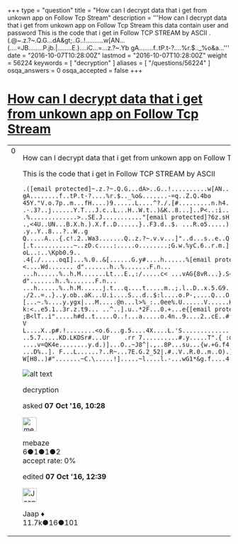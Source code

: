 +++
type = "question"
title = "How can I decrypt data that i get from unkown app on Follow Tcp Stream"
description = '''How can I decrypt data that i get from unkown app on Follow Tcp Stream this data contain user and password  This is the code that i get in Follow TCP STREAM by ASCII .(.@~.z.?~.Q.G...dA&amp;gt;..G..!..........w[AN...(....=JB........P.jb.|........E.)....iC...=...z.?~.Yb gA........f..tP.t-?....%r.$.._%o&amp;a...'''
date = "2016-10-07T10:28:00Z"
lastmod = "2016-10-07T10:28:00Z"
weight = 56224
keywords = [ "decryption" ]
aliases = [ "/questions/56224" ]
osqa_answers = 0
osqa_accepted = false
+++

<div class="headNormal">

# [How can I decrypt data that i get from unkown app on Follow Tcp Stream](/questions/56224/how-can-i-decrypt-data-that-i-get-from-unkown-app-on-follow-tcp-stream)

</div>

<div id="main-body">

<div id="askform">

<table id="question-table" style="width:100%;"><colgroup><col style="width: 50%" /><col style="width: 50%" /></colgroup><tbody><tr class="odd"><td style="width: 30px; vertical-align: top"><div class="vote-buttons"><span id="post-56224-upvote" class="ajax-command post-vote up" rel="nofollow" title="I like this post (click again to cancel)"> </span><div id="post-56224-score" class="post-score" title="current number of votes">0</div><span id="post-56224-downvote" class="ajax-command post-vote down" rel="nofollow" title="I dont like this post (click again to cancel)"> </span> <span id="favorite-mark" class="ajax-command favorite-mark" rel="nofollow" title="mark/unmark this question as favorite (click again to cancel)"> </span><div id="favorite-count" class="favorite-count"></div></div></td><td><div id="item-right"><div class="question-body"><p>How can I decrypt data that i get from unkown app on Follow Tcp Stream this data contain user and password</p><p>This is the code that i get in Follow TCP STREAM by ASCII</p><pre><code>.([email protected]~.z.?~.Q.G...dA&gt;..G..!..........w[AN...(....=JB........P.jb.|........E.)....iC...=...z.?~.Yb  gA........f..tP.t-?....%r.$.._%o&amp;.......-=q..Z.Q.4bo
45Y.&quot;V.o.7p..m...fH....)9......L....^?./.[#.........n.h4...V.5.
.-.3?..j......Y.T...J.c..L...H..W.t..)&amp;K..8...]..P&lt;..:i.............8..~..Jg..Op..2.O+.K.&amp;...y.;...n... ..Z.H|9....T...Y $9Z..JT......i?..
.%.............&gt;..SE.J...........&quot;[email protected]?6z.sH.rf..5 ..&amp;............C.~.na..}...&lt;....-
.,&lt;4U..UN...B.X.h.).X.f..D......}..F3.d..$. ...R.o5.....).[|..2.^u[=....}......#..;,.2
.y..Y..8...?..W..g
Q.....A...{.c!.2..Wa3.......Q..z.?~.v.v...]&quot;..d...s..e..Q.&gt;.......d.L.J.g+e.....[.t...........~..zD.c....:.....o........;G.w.%yC.6..r.m.].....N..L.f......Y+...
oL..:..\Kpb0.9..
.4{./.....oqI]...%.0..&amp;[......G.y#....h......%[email protected]{8vR...}.S+H......fv.X..q..#...%%p&gt;..N.;[email protected]]Y..i..paR.....&amp;.&lt;....Wd....... d&quot;.......h..%.......F.n...
...h......%..h.M.......Lt...E.,:/.....c&lt; ...vAG{8vR...}.S+H......fv.X..q..#...%%p&gt;..N.;[email protected]]Y..i..paR.....&amp;.&lt;....Wd....... d&quot;.......h..%.......F.n...
...h......%..h.M......j.t...q....t.....m..;.l..D..x.5.G9......Cv.a.{.&lt;..5.........&quot;... ..h....eQv_.x.B.S.WM...
./2..=..}..y.ob..aK...U.i....S...d..$:l....o.P-,....Q...O..0~.....r..O...W.f.....bt......l.&#39;.i..........S........#D.W..u..........Q~q...I..ZwA../B....[...~.%....y.ygx|...M.....@n...l&gt;%_:..0ee%.U......V......K...z.+.E... ..4w+78.    L$.F.....tm/e.9..a..8Nn.. ...
k:&lt;..e5.1..3r.z.t9... ..^..].u..*2F...0.+...e{[email protected]^&lt;.... ;B&lt;lT..i&quot;.....h#d..t.....O..!...a.....o.4n..9....2..cE..#.L..ur*T...F......%T.lqL.
V
L....X..p#.!........&lt;o.6...g.5....4X....L.&#39;S..................../D.....
..5.7.....KD.LKDSr#...Ur    .rr 7..........#.y.....T&quot;.{ :o.8....Q.. .6..........C....|fb..W&lt;...Y.\@...).....&gt;...R...    iR=..,..5w{@...&gt;BZ.n..  ....v=QK4e........y.d.)]...O..~J8^|.,..8P...su...{w.+G.f4.f...
...D%..]. F...L......?..R~...7E.G.2_52|.#..V..R.0..m..O).),4.Z.......!....)..Q.Of./.|....&gt;.U..(d..  .?W[H8..)#&quot;.......~C.\.....!].....~l....l.-...wG1*&amp;g.f....4.{...Q.=K.-J.}8.0.1.&quot;w......,..e..Q.+(X..).u&gt;&gt;.9.(*..B</code></pre><p><img src="https://osqa-ask.wireshark.org/upfiles/tcp_3Fc9jHn.jpg" alt="alt text" /></p></div><div id="question-tags" class="tags-container tags"><span class="post-tag tag-link-decryption" rel="tag" title="see questions tagged &#39;decryption&#39;">decryption</span></div><div id="question-controls" class="post-controls"></div><div class="post-update-info-container"><div class="post-update-info post-update-info-user"><p>asked <strong>07 Oct '16, 10:28</strong></p><img src="https://secure.gravatar.com/avatar/a8a264623937b8de93449ec606d3912b?s=32&amp;d=identicon&amp;r=g" class="gravatar" width="32" height="32" alt="mebaze&#39;s gravatar image" /><p><span>mebaze</span><br />
<span class="score" title="6 reputation points">6</span><span title="1 badges"><span class="badge1">●</span><span class="badgecount">1</span></span><span title="1 badges"><span class="silver">●</span><span class="badgecount">1</span></span><span title="2 badges"><span class="bronze">●</span><span class="badgecount">2</span></span><br />
<span class="accept_rate" title="Rate of the user&#39;s accepted answers">accept rate:</span> <span title="mebaze has no accepted answers">0%</span></p></img></div><div class="post-update-info post-update-info-edited"><p><span> edited <strong>07 Oct '16, 12:39</strong> </span></p><img src="https://secure.gravatar.com/avatar/2337f0406681e5c72ea0e6f1f0d6c0b0?s=32&amp;d=identicon&amp;r=g" class="gravatar" width="32" height="32" alt="Jaap&#39;s gravatar image" /><p><span>Jaap ♦</span><br />
<span class="score" title="11680 reputation points"><span>11.7k</span></span><span title="16 badges"><span class="silver">●</span><span class="badgecount">16</span></span><span title="101 badges"><span class="bronze">●</span><span class="badgecount">101</span></span></p></div></div><div id="comments-container-56224" class="comments-container"></div><div id="comment-tools-56224" class="comment-tools"></div><div class="clear"></div><div id="comment-56224-form-container" class="comment-form-container"></div><div class="clear"></div></div></td></tr></tbody></table>

</div>

</div>

